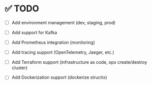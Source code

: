 # ✅ TODO

-   [ ] Add environment management (dev, staging, prod)

-   [ ] Add support for Kafka

-   [ ] Add Prometheus integration (monitoring)

-   [ ] Add tracing support (OpenTelemetry, Jaeger, etc.)

-   [ ] Add Terraform support (infrastructure as code, ops create/destroy cluster)

-   [ ] Add Dockerization support (dockerize structix)
